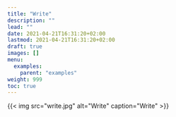 ```yaml
---
title: "Write"
description: ""
lead: ""
date: 2021-04-21T16:31:20+02:00
lastmod: 2021-04-21T16:31:20+02:00
draft: true
images: []
menu: 
  examples:
    parent: "examples"
weight: 999
toc: true
---
```


{{< img src="write.jpg" alt="Write" caption="Write" >}}
